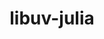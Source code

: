 ---
title: "libuv-julia"
layout: cache
categories: [package, develop-2025-04-06]
meta: {"compilers": ["gcc@11.4.0"], "num_specs": 2, "num_specs_by_stack": {"e4s": 1, "root": 2, "tutorial": 1}, "oss": ["ubuntu22.04"], "platforms": ["linux"], "stacks": ["e4s", "root", "tutorial"], "targets": ["x86_64_v3"], "versions": ["1.44.2", "1.48.0"]}
spec_details: [{"compiler": "gcc@11.4.0", "hash": "5hl4idtjxx2cepulh5qpe3znfpnwowme", "os": "ubuntu22.04", "platform": "linux", "size": "-", "stacks": ["e4s", "root"], "target": "x86_64_v3", "variants": ["build_system=autotools"], "versions": ["1.48.0"]}, {"compiler": "gcc@11.4.0", "hash": "sfk3srmufeipexwj6uxv4ofbtob5rceo", "os": "ubuntu22.04", "platform": "linux", "size": "-", "stacks": ["root", "tutorial"], "target": "x86_64_v3", "variants": ["build_system=autotools"], "versions": ["1.44.2"]}]
---